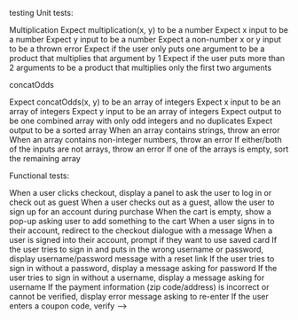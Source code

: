 testing
Unit tests:

Multiplication
Expect multiplication(x, y) to be a number
Expect x input to be a number
Expect y input to be a number
Expect a non-number x or y input to be a thrown error
Expect if the user only puts one argument to be a product that multiplies that argument by 1
Expect if the user puts more than 2 arguments to be a product that multiplies only the first two arguments

concatOdds

Expect concatOdds(x, y) to be an array of integers
Expect x input to be an array of integers
Expect y input to be an array of integers
Expect output to be one combined array with only odd integers and no duplicates
Expect output to be a sorted array
When an array contains strings, throw an error
When an array contains non-integer numbers, throw an error
If either/both of the inputs are not arrays, throw an error
If one of the arrays is empty, sort the remaining array

Functional tests:

When a user clicks checkout, display a panel to ask the user to log in or check out as guest
When a user checks out as a guest, allow the user to sign up for an account during purchase
When the cart is empty, show a pop-up asking user to add something to the cart
When a user signs in to their account, redirect to the checkout dialogue with a message
When a user is signed into their account, prompt if they want to use saved card
If the user tries to sign in and puts in the wrong username or password, display username/password message with a reset link
If the user tries to sign in without a password, display a message asking for password
If the user tries to sign in without a username, display a message asking for username
If the payment information (zip code/address) is incorrect or cannot be verified, display error message asking to re-enter
If the user enters a coupon code, verify  -->
